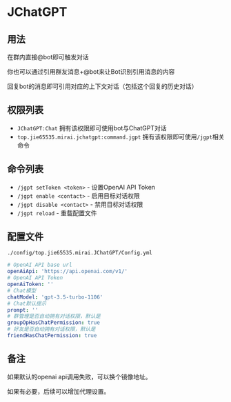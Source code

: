# JChatGPT

## 用法

在群内直接@bot即可触发对话

你也可以通过引用群友消息+@bot来让Bot识别引用消息的内容

回复bot的消息即可引用对应的上下文对话（包括这个回复的历史对话）

## 权限列表

- `JChatGPT:Chat` 拥有该权限即可使用bot与ChatGPT对话
- `top.jie65535.mirai.jchatgpt:command.jgpt` 拥有该权限即可使用`/jgpt`相关命令

## 命令列表

- `/jgpt setToken <token>` - 设置OpenAI API Token
- `/jgpt enable <contact>` - 启用目标对话权限
- `/jgpt disable <contact>` - 禁用目标对话权限
- `/jgpt reload` - 重载配置文件

## 配置文件

`./config/top.jie65535.mirai.JChatGPT/Config.yml`

```yaml
# OpenAI API base url
openAiApi: 'https://api.openai.com/v1/'
# OpenAI API Token
openAiToken: ''
# Chat模型
chatModel: 'gpt-3.5-turbo-1106'
# Chat默认提示
prompt: ''
# 群管理是否自动拥有对话权限，默认是
groupOpHasChatPermission: true
# 好友是否自动拥有对话权限，默认是
friendHasChatPermission: true
```

## 备注

如果默认的openai api调用失败，可以换个镜像地址。

如果有必要，后续可以增加代理设置。
